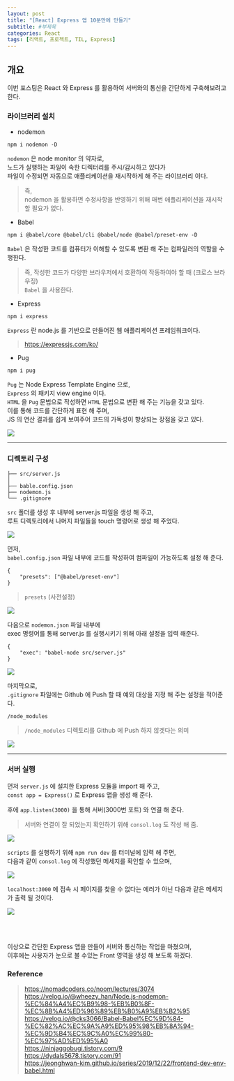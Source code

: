```yaml
---
layout: post
title: "[React] Express 앱 10분만에 만들기"
subtitle: #부제목
categories: React
tags: [리액트, 프로젝트, TIL, Express]
---
```


## 개요

이번 포스팅은 React 와 Express 를 활용하여 서버와의 통신을 간단하게 구축해보려고한다.

### 라이브러리 설치
- nodemon
```
npm i nodemon -D
```
`nodemon` 은 node monitor 의 약자로,<br>
노드가 실행하는 파일이 속한 디렉터리를 주시/감시하고 있다가<br>
파일이 수정되면 자동으로 애플리케이션을 재시작하게 해 주는 라이브러리 이다.<br>
> 즉, <br>
nodemon 을 활용하면 수정사항을 반영하기 위해 매번 애플리케이션을 재시작 할 필요가 없다.

- Babel
```
npm i @babel/core @babel/cli @babel/node @babel/preset-env -D
```
`Babel` 은 작성한 코드를 컴퓨터가 이해할 수 있도록 변환 해 주는 컴파일러의 역할을 수행한다.<br>
> 즉, 작성한 코드가 다양한 브라우저에서 호환하여 작동하여야 할 때 (크로스 브라우징)<br>`Babel` 을 사용한다.

- Express
```
npm i express
```
`Express` 란 node.js 를 기반으로 만들어진 웹 애플리케이션 프레임워크이다.<br>
> <https://expressjs.com/ko/>

- Pug
```
npm i pug
```
`Pug` 는 Node Express Template Engine 으로,<br>
`Express` 의 패키지 view engine 이다.
<br>
`HTML` 을 `Pug` 문법으로 작성하면 `HTML` 문법으로 변환 해 주는 기능을 갖고 있다.<br>
이를 통해 코드를 간단하게 표현 해 주며,<br>
JS 의 연산 결과를 쉽게 보여주어 코드의 가독성이 향상되는 장점을 갖고 있다.

![](https://img1.daumcdn.net/thumb/R1280x0/?scode=mtistory2&fname=https%3A%2F%2Fblog.kakaocdn.net%2Fdn%2FbB9rHl%2Fbtr2Gt7KrFH%2Fw3obGkTBBxt4DQ1Ye2TxCK%2Fimg.png)

---

### 디렉토리 구성
```
├── src/server.js
│
├── bable.config.json
├── nodemon.js
└── .gitignore
```
`src` 폴더를 생성 후 내부에 server.js 파일을 생성 해 주고,<br>
루트 디렉토리에서 나머지 파일들을 touch 명령어로 생성 해 주었다.<br>

![](https://img1.daumcdn.net/thumb/R1280x0/?scode=mtistory2&fname=https%3A%2F%2Fblog.kakaocdn.net%2Fdn%2FbansoV%2Fbtr2Oqh42Qw%2FhfP5r5g8DKlU9D8GK8F6lk%2Fimg.png)

먼저,<br>
`babel.config.json` 파일 내부에 코드를 작성하여 컴파일이 가능하도록 설정 해 준다.
```
{
	"presets": ["@babel/preset-env"]
}
```
> `presets` (사전설정)

![](https://img1.daumcdn.net/thumb/R1280x0/?scode=mtistory2&fname=https%3A%2F%2Fblog.kakaocdn.net%2Fdn%2FbrhzQL%2Fbtr2O28VomF%2F73CR1Vkoqsk5JES8F3jb5k%2Fimg.png)

다음으로 `nodemon.json` 파일 내부에<br>
exec 명령어를 통해 server.js 를 실행시키기 위해 아래 설정을 입력 해준다.
```
{
    "exec": "babel-node src/server.js"
}
```

![](https://img1.daumcdn.net/thumb/R1280x0/?scode=mtistory2&fname=https%3A%2F%2Fblog.kakaocdn.net%2Fdn%2FdqIBIh%2Fbtr2QLZ3wZJ%2FkYuOyQPgb9a5WwXorGYB50%2Fimg.png)

마지막으로,<br>
`.gitignore` 파일에는 Github 에 Push 할 때 예외 대상을 지정 해 주는 설정을 적어준다.<br>

`/node_modules`

> `/node_modules` 디렉토리를 Github 에 Push 하지 않겟다는 의미

![](https://img1.daumcdn.net/thumb/R1280x0/?scode=mtistory2&fname=https%3A%2F%2Fblog.kakaocdn.net%2Fdn%2FdsJBSY%2Fbtr2GtfFcpB%2FoksJv46CKsYlbcnNWZI7z1%2Fimg.png)

---

### 서버 실행
먼저 `server.js` 에 설치한 Express 모듈을 import 해 주고,<br>
`const app = Express()` 로 Express 앱을 생성 해 준다.

후에 `app.listen(3000)` 을 통해 서버(3000번 포트) 와 연결 해 준다.<br>

> 서버와 연결이 잘 되었는지 확인하기 위해 `consol.log` 도 작성 해 줌.

![](https://img1.daumcdn.net/thumb/R1280x0/?scode=mtistory2&fname=https%3A%2F%2Fblog.kakaocdn.net%2Fdn%2Fb8SeDA%2Fbtr2OQt1UOK%2Fq1bJacnyF7i1hy4Ssl2Vtk%2Fimg.png)

`scripts` 를 실행하기 위해 `npm run dev` 를 터미널에 입력 해 주면,<br>
다음과 같이 `consol.log` 에 작성했던 메세지를 확인할 수 있으며,<br>

![](https://img1.daumcdn.net/thumb/R1280x0/?scode=mtistory2&fname=https%3A%2F%2Fblog.kakaocdn.net%2Fdn%2FbBZjOF%2Fbtr2GsVgynV%2FhmNnJ7mSckSNfDcLuLsji1%2Fimg.png)

`localhost:3000` 에 접속 시 페이지를 찾을 수 없다는 에러가 아닌 다음과 같은 메세지가 출력 될 것이다.

![](https://img1.daumcdn.net/thumb/R1280x0/?scode=mtistory2&fname=https%3A%2F%2Fblog.kakaocdn.net%2Fdn%2FcxzdL8%2Fbtr2PzMk2hm%2F3hDniiDAhZUWinlSus7g5K%2Fimg.png)

<br>
<br>

이상으로 간단한 Express 앱을 만들어 서버와 통신하는 작업을 마쳤으며,<br>
이후에는 사용자가 눈으로 볼 수있는 Front 영역을 생성 해 보도록 하겠다.


### Reference
> <https://nomadcoders.co/noom/lectures/3074><br><https://velog.io/@wheezy_han/Node.js-nodemon-%EC%84%A4%EC%B9%98-%EB%B0%8F-%EC%8B%A4%ED%96%89%EB%B0%A9%EB%B2%95><br><https://velog.io/@cks3066/Babel-Babel%EC%9D%84-%EC%82%AC%EC%9A%A9%ED%95%98%EB%8A%94-%EC%9D%B4%EC%9C%A0%EC%99%80-%EC%97%AD%ED%95%A0><br><https://ninjaggobugi.tistory.com/9><br><https://dydals5678.tistory.com/91><br><https://jeonghwan-kim.github.io/series/2019/12/22/frontend-dev-env-babel.html>